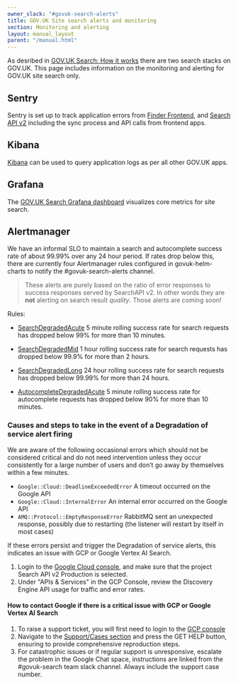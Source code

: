 ```yaml
---
owner_slack: "#govuk-search-alerts"
title: GOV.UK Site search alerts and monitoring
section: Monitoring and alerting
layout: manual_layout
parent: "/manual.html"
---
```


As desribed in [GOV.UK Search: How it works][link-0] there are two search stacks on GOV.UK. This page includes information on the monitoring and alerting for GOV.UK site search only.

## Sentry

Sentry is set up to track application errors from [Finder Frontend][link-1], and [Search API v2][link-2] including the sync process and API calls from frontend apps.

## Kibana

[Kibana][link-3] can be used to query application logs as per all other GOV.UK apps.

## Grafana

The [GOV.UK Search Grafana dashboard][link-4] visualizes core metrics for site search.

## Alertmanager

We have an informal SLO to maintain a search and autocomplete success rate of about 99.99% over any 24 hour period. If rates drop below this, there are currently four Alertmanager rules configured in govuk-helm-charts to notify the #govuk-search-alerts channel.

> These alerts are purely based on the ratio of error responses to success responses served by SearchAPI v2. In other words they are **not** alerting on search result _quality_. Those alerts are coming soon!

Rules:

- [SearchDegradedAcute][link-5] 5 minute rolling success rate for search requests has dropped below 99% for more than 10 minutes.

- [SearchDegradedMid][link-6] 1 hour rolling success rate for search requests has dropped below 99.9% for more than 2 hours.

- [SearchDegradedLong][link-7] 24 hour rolling success rate for search requests has dropped below 99.99% for more than 24 hours.

- [AutocompleteDegradedAcute][link-8] 5 minute rolling success rate for autocomplete requests has dropped below 90% for more than 10 minutes.

### Causes and steps to take in the event of a Degradation of service alert firing

We are aware of the following occasional errors which should not be considered critical and do not need intervention unless they occur consistently for a large number of users and don’t go away by themselves within a few minutes.

- `Google::Cloud::DeadlineExceededError` A timeout occurred on the Google API
- `Google::Cloud::InternalError` An internal error occurred on the Google API
- `AMQ::Protocol::EmptyResponseError` RabbitMQ sent an unexpected response, possibly due to restarting (the listener will restart by itself in most cases)

If these errors persist and trigger the Degradation of service alerts, this indicates an issue with GCP or Google Vertex AI Search.

1. Login to the [Google Cloud console][link-9], and make sure that the project Search API v2 Production is selected.
2. Under "APIs & Services" in the GCP Console, review the Discovery Engine API usage for traffic and error rates.

#### How to contact Google if there is a critical issue with GCP or Google Vertex AI Search

1. To raise a support ticket, you will first need to login to the [GCP console][link-9]
2. Navigate to the [Support/Cases section][link-10] and press the GET HELP button, ensuring to provide comprehensive reproduction steps.
3. For catastrophic issues or if regular support is unresponsive, escalate the problem in the Google Chat space, instructions are linked from the #govuk-search team slack channel. Always include the support case number.

[link-0]: ./govuk-search.html.md
[link-1]: https://govuk.sentry.io/insights/projects/app-finder-frontend/?project=202224
[link-2]: https://govuk.sentry.io/insights/projects/app-search-api-v2/?project=4505862568935424
[link-3]: ./kibana.html.md
[link-4]: https://grafana.eks.production.govuk.digital/d/govuk-search/gov-uk-search?orgId=1&from=now-24h&to=now&timezone=browser
[link-5]: https://github.com/alphagov/govuk-helm-charts/blob/main/charts/monitoring-config/rules/search_api_v2.yaml#2
[link-6]: https://github.com/alphagov/govuk-helm-charts/blob/main/charts/monitoring-config/rules/search_api_v2.yaml#L54
[link-7]: https://github.com/alphagov/govuk-helm-charts/blob/3b2fa64a2811ed6b775754938e7270f0dee53d02/charts/monitoring-config/rules/search_api_v2.yaml#L89
[link-8]: https://github.com/alphagov/govuk-helm-charts/blob/main/charts/monitoring-config/rules/search_api_v2.yaml#L41
[link-9]: https://console.cloud.google.com/welcome?inv=1&invt=Ab3mhA&project=search-api-v2-production
[link-10]: https://console.cloud.google.com/support/cases?inv=1&invt=Ab3mhA&project=search-api-v2-production
[link-11]: https://docs.google.com/document/d/1Q98DcnLVcjAThP686Cf86TFrQnVbhAZ1PPEE1fxcmBo/edit?tab=t.0
